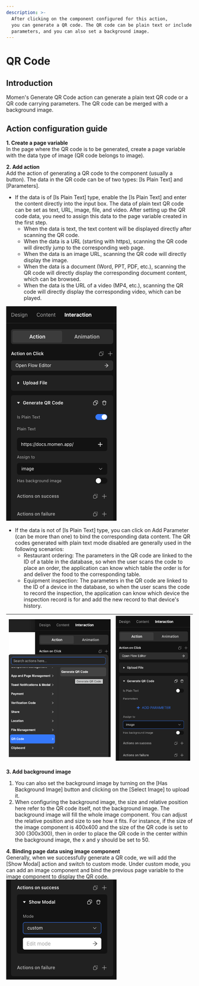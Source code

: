 ```yaml
---
description: >-
  After clicking on the component configured for this action,
  you can generate a QR code. The QR code can be plain text or include
  parameters, and you can also set a background image.
---
```


# QR Code

## Introduction   
Momen's Generate QR Code action can generate a plain text QR code or a QR code carrying parameters. The QR code can be merged with a background image.

## Action configuration guide   
**1. Create a page variable**   
In the page where the QR code is to be generated, create a page variable with the data type of image (QR code belongs to image).

**2. Add action**  
Add the action of generating a QR code to the component (usually a button). The data in the QR code can be of two types: \[Is Plain Text] and \[Parameters].  

- If the data is of \[Is Plain Text] type, enable the \[Is Plain Text] and enter the content directly into the input box. The data of plain text QR code can be set as text, URL, image, file, and video. After setting up the QR code data, you need to assign this data to the page variable created in the first step.
    - When the data is text, the text content will be displayed directly after scanning the QR code.
    - When the data is a URL (starting with https), scanning the QR code will directly jump to the corresponding web page.
    - When the data is an image URL, scanning the QR code will directly display the image.
    - When the data is a document (Word, PPT, PDF, etc.), scanning the QR code will directly display the corresponding document content, which can be browsed.
    - When the data is the URL of a video (MP4, etc.), scanning the QR code will directly display the corresponding video, which can be played.

![](<../.gitbook/assets/3 (6).png>)

- If the data is not of \[Is Plain Text] type, you can click on Add Parameter (can be more than one) to bind the corresponding data content. The QR codes generated with plain text mode disabled are generally used in the following scenarios:   
    - Restaurant ordering: The parameters in the QR code are linked to the ID of a table in the database, so when the user scans the code to place an order, the application can know which table the order is for and deliver the food to the corresponding table.   
    - Equipment inspection: The parameters in the QR code are linked to the ID of a device in the database, so when the user scans the code to record the inspection, the application can know which device the inspection record is for and add the new record to that device's history.

| <img src="../.gitbook/assets/1 (12).png" alt="" data-size="original"> | <img src="../.gitbook/assets/2 (8).png" alt="" data-size="original"> |
| --------------------------------------------------------------------- | -------------------------------------------------------------------- |

**3. Add background image**   
1. You can also set the background image by turning on the \[Has Background Image] button and clicking on the \[Select Image] to upload it.
2. When configuring the background image, the size and relative position here refer to the QR code itself, not the background image. The background image will fill the whole image component. You can adjust the relative position and size to see how it fits. For instance, if the size of the image component is 400x400 and the size of the QR code is set to 300 (300x300), then in order to place the QR code in the center within the background image, the x and y should be set to 50. 

**4. Binding page data using image component**   
Generally, when we successfully generate a QR code, we will add the \[Show Modal] action and switch to custom mode. Under custom mode, you can add an image component and bind the previous page variable to the image component to display the QR code.   
<img src="../.gitbook/assets/5 (2).png" alt="" data-size="original">


